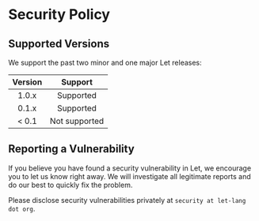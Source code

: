 # Security Policy

## Supported Versions
We support the past two minor and one major Let releases:

| Version | Support            |
|:-------:|:------------------:|
| 1.0.x   | Supported          |
| 0.1.x   | Supported          |
| < 0.1   | Not supported      |

## Reporting a Vulnerability
If you believe you have found a security vulnerability in Let, we encourage you to let us know right away. We will investigate all legitimate reports and do our best to quickly fix the problem.

Please disclose security vulnerabilities privately at `security at let-lang dot org`.
